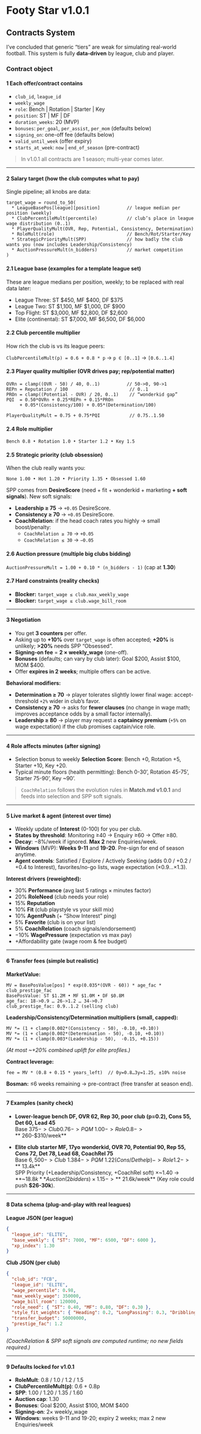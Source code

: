 # Footy Star v1.0.1

## Contracts System

I’ve concluded that generic “tiers” are weak for simulating real-world football. This system is fully **data-driven** by league, club and player.

### Contract object

#### 1 Each offer/contract contains
- `club_id`, `league_id`
- `weekly_wage`
- `role`: Bench | Rotation | Starter | Key
- `position`: ST | MF | DF
- `duration_weeks`: 20 (MVP)
- `bonuses`: `per_goal`, `per_assist`, `per_mom` (defaults below)
- `signing_on`: one-off fee (defaults below)
- `valid_until_week` (offer expiry)
- `starts_at_week`: `now` | `end_of_season` (pre-contract)

> In v1.0.1 all contracts are 1 season; multi-year comes later.

---

#### 2 Salary target (how the club computes what to pay)

Single pipeline; all knobs are data:

```
target_wage = round_to_50(
  * LeagueBasePos[league][position]          // league median per position (weekly)
  * ClubPercentileMult(percentile)           // club’s place in league wage distribution (0..1)
  * PlayerQualityMult(OVR, Rep, Potential, Consistency, Determination)
  * RoleMult(role)                           // Bench/Rot/Starter/Key
  * StrategicPriorityMult(SPP)               // how badly the club wants you (now includes Leadership/Consistency)
  * AuctionPressureMult(n_bidders)           // market competition
)
```

#### 2.1 League base (examples for a template league set)

These are league medians per position, weekly; to be replaced with real data later:
- League Three: ST $450, MF $400, DF $375
- League Two: ST $1,100, MF $1,000, DF $900
- Top Flight: ST $3,000, MF $2,800, DF $2,600
- Elite (continental): ST $7,000, MF $6,500, DF $6,000

#### 2.2 Club percentile multiplier

How rich the club is vs its league peers:

`ClubPercentileMult(p) = 0.6 + 0.8 * p`  -> `p ∈ [0..1]` -> `[0.6..1.4]`

#### 2.3 Player quality multiplier (OVR drives pay; rep/potential matter)

```
OVRn = clamp((OVR - 50) / 40, 0..1)          // 50->0, 90->1
REPn = Reputation / 100                       // 0..1
PROn = clamp((Potential - OVR) / 20, 0..1)    // “wonderkid gap”
PQI  = 0.50*OVRn + 0.25*REPn + 0.15*PROn
     + 0.05*(Consistency/100) + 0.05*(Determination/100)

PlayerQualityMult = 0.75 + 0.75*PQI           // 0.75..1.50
```

#### 2.4 Role multiplier

`Bench 0.8 • Rotation 1.0 • Starter 1.2 • Key 1.5`

#### 2.5 Strategic priority (club obsession)

When the club really wants you:

`None 1.00 • Hot 1.20 • Priority 1.35 • Obsessed 1.60`

SPP comes from **DesireScore** (need + fit + wonderkid + marketing **+ soft signals**). New soft signals:
- **Leadership ≥ 75** -> `+0.05` DesireScore.
- **Consistency ≥ 70** -> `+0.05` DesireScore.
- **CoachRelation**: if the head coach rates you highly -> small boost/penalty:
  - `CoachRelation ≥ 70` -> `+0.05`
  - `CoachRelation ≤ 30` -> `−0.05`

#### 2.6 Auction pressure (multiple big clubs bidding)

`AuctionPressureMult = 1.00 + 0.10 * (n_bidders - 1)` (cap at **1.30**)

#### 2.7 Hard constraints (reality checks)
- **Blocker:** `target_wage ≤ club.max_weekly_wage`
- **Blocker:** `target_wage ≤ club.wage_bill_room`

---

#### 3 Negotiation

- You get **3 counters** per offer.
- Asking up to **+10%** over `target_wage` is often accepted; **+20%** is unlikely; **>20%** needs SPP “Obsessed”.
- **Signing-on fee** = **2 × weekly_wage** (one-off).
- **Bonuses** (defaults; can vary by club later): Goal $200, Assist $100, MOM $400.
- Offer **expires in 2 weeks**; multiple offers can be active.

**Behavioral modifiers:**
- **Determination ≥ 70** -> player tolerates slightly lower final wage: accept-threshold `+2%` wider in club’s favor.
- **Consistency ≥ 70** -> asks for **fewer clauses** (no change in wage math; improves acceptance odds by a small factor internally).
- **Leadership ≥ 80** -> player may request a **captaincy premium** (`+5%` on wage expectation) if the club promises captain/vice role.

---

#### 4 Role affects minutes (after signing)

- Selection bonus to weekly **Selection Score**: Bench +0, Rotation +5, Starter +10, Key +20.
- Typical minute floors (health permitting): Bench 0-30’, Rotation 45-75’, Starter 75-90’, Key ~90’.

> `CoachRelation` follows the evolution rules in **Match.md v1.0.1** and feeds into selection and SPP soft signals.

---

#### 5 Live market & agent (interest over time)

- Weekly update of **Interest** (0-100) for you per club.
- **States by threshold**: Monitoring ≥40 -> Enquiry ≥60 -> Offer ≥80.
- **Decay**: −8%/week if ignored. **Max 2** new Enquiries/week.
- **Windows** (MVP): **Weeks 9-11** and **19-20**. Pre-sign for end of season anytime.
- **Agent controls**: Satisfied / Explore / Actively Seeking (adds 0.0 / +0.2 / +0.4 to Interest), favorites/no-go lists, wage expectation (×0.9…×1.3).

**Interest drivers (reweighted):**
- 30% **Performance** (avg last 5 ratings × minutes factor)
- 20% **RoleNeed** (club needs your role)
- 15% **Reputation**
- 10% **Fit** (club playstyle vs your skill mix)
- 10% **AgentPush** (+ “Show Interest” ping)
- 5% **Favorite** (club is on your list)
- 5% **CoachRelation** (coach signals/endorsement)
- −10% **WagePressure** (expectation vs max pay)
- +Affordability gate (wage room & fee budget)

---

#### 6 Transfer fees (simple but realistic)

**MarketValue:**
```
MV = BasePosValue[pos] * exp(0.035*(OVR - 60)) * age_fac * club_prestige_fac
BasePosValue: ST $1.2M • MF $1.0M • DF $0.8M
age_fac: 18->0.9 … 26->1.2 … 34->0.7
club_prestige_fac: 0.9..1.2 (selling club)
```

**Leadership/Consistency/Determination multipliers (small, capped):**
```
MV *= (1 + clamp(0.002*(Consistency - 50), -0.10, +0.10))
MV *= (1 + clamp(0.002*(Determination - 50), -0.10, +0.10))
MV *= (1 + clamp(0.003*(Leadership - 50),  -0.15, +0.15))
```
*(At most ~+20% combined uplift for elite profiles.)*

**Contract leverage:**
```
fee = MV * (0.8 + 0.15 * years_left)  // 0y=0.8…3y=1.25, ±10% noise
```
**Bosman:** ≤6 weeks remaining -> pre-contract (free transfer at season end).

---

#### 7 Examples (sanity check)

- **Lower-league bench DF, OVR 62, Rep 30, poor club (p=0.2), Cons 55, Det 60, Lead 45**  
  Base $375 -> Club 0.76 -> PQM ~1.00 -> Role 0.8 -> **~$260-$310/week**
  
- **Elite club starter MF, 17yo wonderkid, OVR 70, Potential 90, Rep 55, Cons 72, Det 78, Lead 68, CoachRel 75**  
  Base $6,500 -> Club ~1.384 -> PQM ~1.22 (Cons/Det help) -> Role 1.2 -> **~$13.4k**  
  SPP Priority (+Leadership/Consistency, +CoachRel soft) ×~1.40 -> **~$18.8k**  
  Auction (2 bidders) ×1.15 -> **~$21.6k/week** (Key role could push **$26-30k**).

---

#### 8 Data schema (plug-and-play with real leagues)

**League JSON (per league)**
```json
{
  "league_id": "ELITE",
  "base_weekly": { "ST": 7000, "MF": 6500, "DF": 6000 },
  "xp_index": 1.30
}
```

**Club JSON (per club)**
```json
{
  "club_id": "FCB",
  "league_id": "ELITE",
  "wage_percentile": 0.98,
  "max_weekly_wage": 350000,
  "wage_bill_room": 120000,
  "role_need": { "ST": 0.40, "MF": 0.80, "DF": 0.30 },
  "style_fit_weights": { "Heading": 0.2, "LongPassing": 0.3, "Dribbling": 0.1, "Finishing": 0.1, "Anticipation": 0.3 },
  "transfer_budget": 50000000,
  "prestige_fac": 1.2
}
```
*(CoachRelation & SPP soft signals are computed runtime; no new fields required.)*

---

#### 9 Defaults locked for v1.0.1

- **RoleMult**: 0.8 / 1.0 / 1.2 / 1.5  
- **ClubPercentileMult(p)**: 0.6 + 0.8p  
- **SPP**: 1.00 / 1.20 / 1.35 / 1.60  
- **Auction cap**: 1.30  
- **Bonuses**: Goal $200, Assist $100, MOM $400  
- **Signing-on**: 2× weekly_wage  
- **Windows**: weeks 9-11 and 19-20; expiry 2 weeks; max 2 new Enquiries/week  